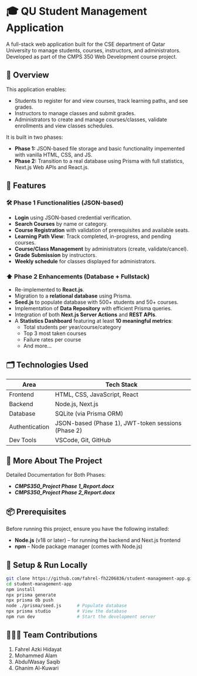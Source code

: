 # 🎓 QU Student Management Application

A full-stack web application built for the CSE department of Qatar University to manage students, courses, instructors, and administrators. Developed as part of the CMPS 350 Web Development course project.

## 📌 Overview

This application enables:
- Students to register for and view courses, track learning paths, and see grades.
- Instructors to manage classes and submit grades.
- Administrators to create and manage courses/classes, validate enrollments and view classes schedules.

It is built in two phases:
- **Phase 1:** JSON-based file storage and basic functionality impemented with vanilla HTML, CSS, and JS.
- **Phase 2:** Transition to a real database using Prisma with full statistics, Next.js Web APIs and React.js.


## 🚀 Features

### 🛠️ Phase 1 Functionalities (JSON-based)
- **Login** using JSON-based credential verification.
- **Search Courses** by name or category.
- **Course Registration** with validation of prerequisites and available seats.
- **Learning Path View**: Track completed, in-progress, and pending courses.
- **Course/Class Management** by administrators (create, validate/cancel).
- **Grade Submission** by instructors.
- **Weekly schedule** for classes displayed for administrators.

### ⬆️ Phase 2 Enhancements (Database + Fullstack)
- Re-implemented to **React.js**.
- Migration to a **relational database** using Prisma.
- **Seed.js** to populate database with 500+ students and 50+ courses.
- Implementation of **Data Repository** with efficient Prisma queries.
- Integration of both **Next.js Server Actions** and **REST APIs**.
- A **Statistics Dashboard** featuring at least **10 meaningful metrics**:
  - Total students per year/course/category
  - Top 3 most taken courses
  - Failure rates per course
  - And more...

## 🗂️ Technologies Used

| Area              | Tech Stack                     |
|-------------------|--------------------------------|
| Frontend          | HTML, CSS, JavaScript, React   |
| Backend           | Node.js, Next.js               |
| Database          | SQLite (via Prisma ORM)|  
| Authentication    | JSON-based (Phase 1), JWT-token sessions (Phase 2) |
| Dev Tools         | VSCode, Git, GitHub            |

## 📑 More About The Project
Detailed Documentation for Both Phases:

- **_CMPS350_Project Phase 1_Report.docx_**
- **_CMPS350_Project Phase 2_Report.docx_**

## 📦 Prerequisites

Before running this project, ensure you have the following installed:

- **Node.js** (v18 or later) – for running the backend and Next.js frontend  
- **npm** – Node package manager (comes with Node.js)

## 📎 Setup & Run Locally

```bash
git clone https://github.com/fahrel-fh2206836/student-management-app.git
cd student-management-app
npm install
npx prisma generate
npx prisma db push
node ./prisma/seed.js      # Populate database
npx prisma studio          # View the database
npm run dev                # Start the development server
```
## 🧑‍🤝‍🧑 Team Contributions
1. Fahrel Azki Hidayat
2. Mohammed Alam
3. AbdulWasay Saqib
4. Ghanim Al-Kuwari

